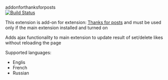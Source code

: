 addonforthanksforposts <br />
[![Build Status](https://travis-ci.org/alg5/addonforthanksforposts.svg?branch=master)](https://travis-ci.org/alg5/addonforthanksforposts)<br />

This extension is add-on for extension: <a href="https://www.phpbb.com/community/viewtopic.php?f=456&t=2259046&p=13714471#p13714471]">Thanks for posts</a> and must be used only if the main extension installed and turned on

Adds ajax functionality to main extension  to update result of set/delete likes without reloading the page

Supported languages:
- Englis
- French
- Russian